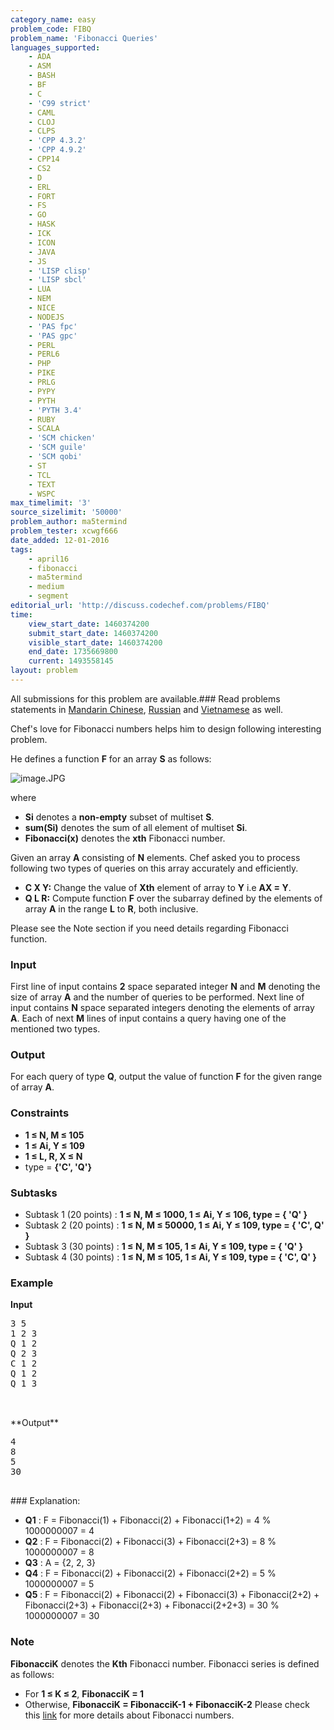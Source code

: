```yaml
---
category_name: easy
problem_code: FIBQ
problem_name: 'Fibonacci Queries'
languages_supported:
    - ADA
    - ASM
    - BASH
    - BF
    - C
    - 'C99 strict'
    - CAML
    - CLOJ
    - CLPS
    - 'CPP 4.3.2'
    - 'CPP 4.9.2'
    - CPP14
    - CS2
    - D
    - ERL
    - FORT
    - FS
    - GO
    - HASK
    - ICK
    - ICON
    - JAVA
    - JS
    - 'LISP clisp'
    - 'LISP sbcl'
    - LUA
    - NEM
    - NICE
    - NODEJS
    - 'PAS fpc'
    - 'PAS gpc'
    - PERL
    - PERL6
    - PHP
    - PIKE
    - PRLG
    - PYPY
    - PYTH
    - 'PYTH 3.4'
    - RUBY
    - SCALA
    - 'SCM chicken'
    - 'SCM guile'
    - 'SCM qobi'
    - ST
    - TCL
    - TEXT
    - WSPC
max_timelimit: '3'
source_sizelimit: '50000'
problem_author: ma5termind
problem_tester: xcwgf666
date_added: 12-01-2016
tags:
    - april16
    - fibonacci
    - ma5termind
    - medium
    - segment
editorial_url: 'http://discuss.codechef.com/problems/FIBQ'
time:
    view_start_date: 1460374200
    submit_start_date: 1460374200
    visible_start_date: 1460374200
    end_date: 1735669800
    current: 1493558145
layout: problem
---
```

All submissions for this problem are available.###  Read problems statements in [Mandarin Chinese](http://www.codechef.com/download/translated/APRIL16/mandarin/FIBQ.pdf), [Russian](http://www.codechef.com/download/translated/APRIL16/russian/FIBQ.pdf) and [Vietnamese](http://www.codechef.com/download/translated/APRIL16/vietnamese/FIBQ.pdf) as well.

Chef's love for Fibonacci numbers helps him to design following interesting problem.

He defines a function **F** for an array **S** as follows:

![](https://s3.amazonaws.com/hr-challenge-images/19693/1459283019-4876ee08cd-image.JPG "image.JPG")

where

- **Si** denotes a **non-empty** subset of multiset **S**.
- **sum(Si)** denotes the sum of all element of multiset **Si**.
- **Fibonacci(x)** denotes the **xth** Fibonacci number.

Given an array **A** consisting of **N** elements. Chef asked you to process following two types of queries on this array accurately and efficiently.

- **C X Y:** Change the value of **Xth** element of array to **Y** i.e **AX = Y**.
- **Q L R:** Compute function **F** over the subarray defined by the elements of array **A** in the range **L** to **R**, both inclusive.

Please see the Note section if you need details regarding Fibonacci function.

### Input

First line of input contains **2** space separated integer **N** and **M** denoting the size of array **A** and the number of queries to be performed. Next line of input contains **N** space separated integers denoting the elements of array **A**. Each of next **M** lines of input contains a query having one of the mentioned two types.

### Output

For each query of type **Q**, output the value of function **F** for the given range of array **A**.

### Constraints

- **1 ≤ N, M ≤ 105**
- **1 ≤ Ai, Y ≤ 109**
- **1 ≤ L, R, X ≤ N**
- type = **{'C', 'Q'}**

### Subtasks

- Subtask 1 (20 points) : **1 ≤ N, M ≤ 1000, 1 ≤ Ai, Y ≤ 106, type = { 'Q' }**
- Subtask 2 (20 points) : **1 ≤ N, M ≤ 50000, 1 ≤ Ai, Y ≤ 109, type = { 'C', Q' }**
- Subtask 3 (30 points) : **1 ≤ N, M ≤ 105, 1 ≤ Ai, Y ≤ 109, type = { 'Q' }**
- Subtask 4 (30 points) : **1 ≤ N, M ≤ 105, 1 ≤ Ai, Y ≤ 109, type = { 'C', Q' }**

### Example

**Input**

<pre>
3 5
1 2 3
Q 1 2
Q 2 3
C 1 2
Q 1 2
Q 1 3


</pre>**Output**
<pre>
4
8
5
30

</pre>### Explanation:
- **Q1** : F = Fibonacci(1) + Fibonacci(2) + Fibonacci(1+2) = 4 % 1000000007 = 4
- **Q2** : F = Fibonacci(2) + Fibonacci(3) + Fibonacci(2+3) = 8 % 1000000007 = 8
- **Q3** : A = {2, 2, 3}
- **Q4** : F = Fibonacci(2) + Fibonacci(2) + Fibonacci(2+2) = 5 % 1000000007 = 5
- **Q5** : F = Fibonacci(2) + Fibonacci(2) + Fibonacci(3) + Fibonacci(2+2) + Fibonacci(2+3) + Fibonacci(2+3) + Fibonacci(2+2+3) = 30 % 1000000007 = 30

### Note

**FibonacciK** denotes the **Kth** Fibonacci number. Fibonacci series is defined as follows:

- For **1 ≤ K ≤ 2**, **FibonacciK = 1**
- Otherwise, **FibonacciK = FibonacciK-1 + FibonacciK-2**
Please check this [link](https://en.wikipedia.org/wiki/Fibonacci_number) for more details about Fibonacci numbers.
